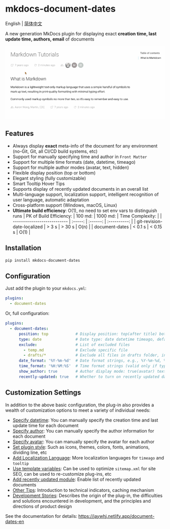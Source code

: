 # mkdocs-document-dates

English | [简体中文](README_zh.md)



A new generation MkDocs plugin for displaying exact **creation time, last update time, authors, email** of documents

![render](render.gif)

## Features

- Always display **exact** meta-info of the document for any environment (no-Git, Git, all CI/CD build systems, etc)
- Support for manually specifying time and author in `Front Matter`
- Support for multiple time formats (date, datetime, timeago)
- Support for multiple author modes (avatar, text, hidden)
- Flexible display position (top or bottom)
- Elegant styling (fully customizable)
- Smart Tooltip Hover Tips
- Supports display of recently updated documents in an overall list
- Multi-language support, localization support, intelligent recognition of user language, automatic adaptation
- Cross-platform support (Windows, macOS, Linux)
- **Ultimate build efficiency**: O(1), no need to set env vars to distinguish runs
    | PK of Build Efficiency:     | 100 md: | 1000 md: | Time Complexity: |
    | --------------------------- | :-----: | :------: | :----------: |
    | git-revision-date-localized |  > 3 s   |  > 30 s   |    O(n)    |
    | document-dates              | < 0.1 s  | < 0.15 s  |    O(1)    |


## Installation

```bash
pip install mkdocs-document-dates
```

## Configuration

Just add the plugin to your `mkdocs.yml`:

```yaml
plugins:
  - document-dates
```

Or, full configuration:

```yaml
plugins:
  - document-dates:
      position: top            # Display position: top(after title) bottom(end of document)
      type: date               # Date type: date datetime timeago, default: date
      exclude:                 # List of excluded files
        - temp.md              # Exclude specific file
        - drafts/*             # Exclude all files in drafts folder, including subfolders
      date_format: '%Y-%m-%d'  # Date format strings, e.g., %Y-%m-%d, %b %d, %Y, etc
      time_format: '%H:%M:%S'  # Time format strings (valid only if type=datetime)
      show_author: true        # Author display mode: true(avatar) text(text) false(hidden)
      recently-updated: true   # Whether to turn on recently updated data, default: false
```

## Customization Settings

In addition to the above basic configuration, the plug-in also provides a wealth of customization options to meet a variety of individual needs:

- [Specify datetime](https://jaywhj.netlify.app/document-dates-en#Specify-datetime): You can manually specify the creation time and last update time for each document
- [Specify author](https://jaywhj.netlify.app/document-dates-en#Specify-author): You can manually specify the author information for each document
- [Specify avatar](https://jaywhj.netlify.app/document-dates-en#Specify-avatar): You can manually specify the avatar for each author
- [Set plugin style](https://jaywhj.netlify.app/document-dates-en#Set-plugin-style): Such as icons, themes, colors, fonts, animations, dividing line, etc
- [Add Localization Language](https://jaywhj.netlify.app/document-dates-en#Add-Localization-Language): More localization languages for `timeago` and `tooltip` 
- [Use template variables](https://jaywhj.netlify.app/document-dates-en#Use-template-variables): Can be used to optimize `sitemap.xml` for site SEO, can be used to re-customize plug-ins, etc
- [Add recently updated module](https://jaywhj.netlify.app/document-dates-en#Add-recently-updated-module): Enable list of recently updated documents
- [Other Tips](https://jaywhj.netlify.app/document-dates-en#Other-Tips): Introduction to technical indicators, caching mechanism
- [Development Stories](https://jaywhj.netlify.app/document-dates-en#Development-Stories): Describes the origin of the plug-in, the difficulties and solutions encountered in development, and the principles and directions of product design

See the documentation for details: https://jaywhj.netlify.app/document-dates-en
